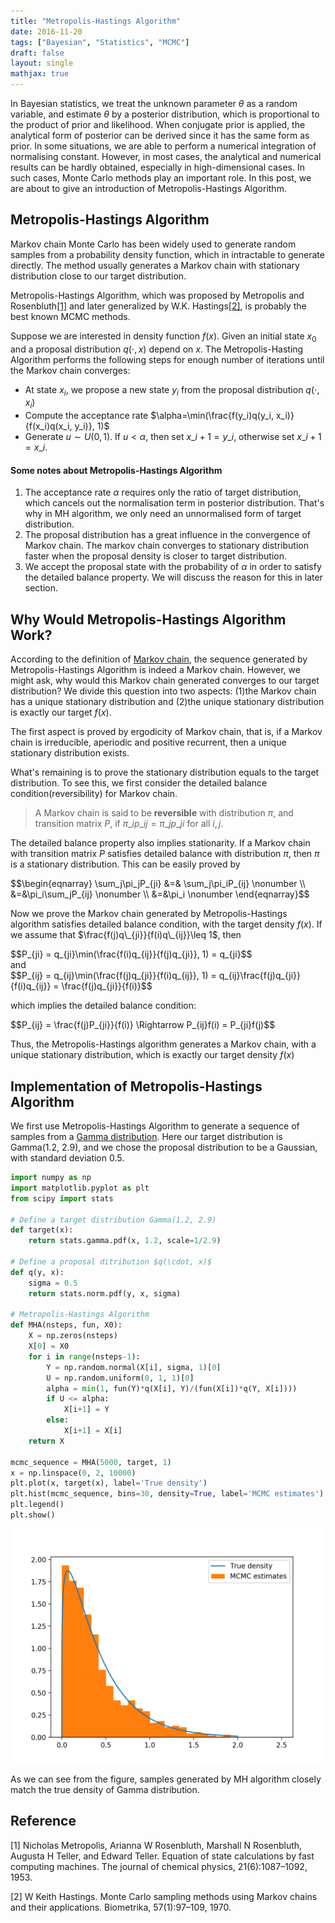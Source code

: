 ```yaml
---
title: "Metropolis-Hastings Algorithm"
date: 2016-11-20
tags: ["Bayesian", "Statistics", "MCMC"]
draft: false
layout: single
mathjax: true
---
```

In Bayesian statistics, we treat the unknown parameter $\theta$ as a random variable, and estimate $\theta$ by a posterior distribution, which is proportional to the product of prior and likelihood. When conjugate prior is applied, the analytical form of posterior can be derived since it has the same form as prior. In some situations, we are able to perform a numerical integration of normalising constant. However, in most cases, the analytical and numerical results can be hardly obtained, especially in high-dimensional cases. In such cases, Monte Carlo methods play an important role. In this post, we are about to give an introduction of Metropolis-Hastings Algorithm.

## Metropolis-Hastings Algorithm
Markov chain Monte Carlo has been widely used to generate random samples from a probability density function, which in intractable to generate directly. The method usually generates a Markov chain with stationary distribution close to our target distribution.

Metropolis-Hastings Algorithm, which was proposed by Metropolis and Rosenbluth[\[1\]](#Metro) and later generalized by W.K. Hastings[\[2\]](#Hastings), is probably the best known MCMC methods.

Suppose we are interested in density function $f(x)$. Given an initial state $x_0$ and a proposal distribution $q(\cdot, x)$ depend on $x$. The Metropolis-Hasting Algorithm performs the following steps for enough number of iterations until the Markov chain converges:

- At state $x_i$, we propose a new state $y_i$ from the proposal distribution $q(\cdot, x_i)$
- Compute the acceptance rate $\alpha=\min(\frac{f(y_i)q(y_i, x_i)}{f(x_i)q(x_i, y_i)}, 1)$
- Generate $u\sim U(0, 1)$. If $u<\alpha$, then set $x\_{i+1} = y\_i$, otherwise set $x\_{i+1}=x\_i$.

#### Some notes about Metropolis-Hastings Algorithm
1. The acceptance rate $\alpha$ requires only the ratio of target distribution, which cancels out the normalisation term in posterior distribution. That's why in MH algorithm, we only need an unnormalised form of target distribution.
2. The proposal distribution has a great influence in the convergence of Markov chain. The markov chain converges to stationary distribution faster when the proposal density is closer to target distribution.
3. We accept the proposal state with the probability of $\alpha$ in order to satisfy the detailed balance property. We will discuss the reason for this in later section.


## Why Would Metropolis-Hastings Algorithm Work?
According to the definition of [Markov chain](https://en.wikipedia.org/wiki/Markov_chain#Markov_property), the sequence generated by Metropolis-Hastings Algorithm is indeed a Markov chain. However, we might ask, why would this Markov chain generated converges to our target distribution? We divide this question into two aspects: (1)the Markov chain has a unique stationary distribution and (2)the unique stationary distribution is exactly our target $f(x)$.

The first aspect is proved by ergodicity of Markov chain, that is, if a Markov chain is irreducible, aperiodic and positive recurrent, then a unique stationary distribution exists.

What's remaining is to prove the stationary distribution equals to the target distribution. To see this, we first consider the detailed balance condition(reversibility) for Markov chain.

>A Markov chain is said to be **reversible** with distribution $\pi$, and transition matrix $P$, if $\pi\_ip\_{ij}=\pi\_jp\_{ji}$ for all $i, j$.

The detailed balance property also implies stationarity. If a Markov chain with transition matrix $P$ satisfies detailed balance with distribution $\pi$, then $\pi$ is a stationary distribution. This can be easily proved by

<div>$$\begin{eqnarray}
\sum_j\pi_jP_{ji} &=& \sum_j\pi_iP_{ij} \nonumber \\
&=&\pi_i\sum_jP_{ij} \nonumber \\
&=&\pi_i \nonumber
\end{eqnarray}$$</div>

Now we prove the Markov chain generated by Metropolis-Hastings algorithm satisfies detailed balance condition, with the target density $f(x)$. If we assume that $\frac{f(j)q\_{ji}}{f(i)q\_{ij}}\leq 1$, then

<div>
$$P_{ji} = q_{ji}\min(\frac{f(i)q_{ij}}{f(j)q_{ji}}, 1) = q_{ji}$$
</div>
and

<div>$$P_{ij} = q_{ij}\min(\frac{f(j)q_{ji}}{f(i)q_{ij}}, 1) = q_{ij}\frac{f(j)q_{ji}}{f(i)q_{ij}} = \frac{f(j)q_{ji}}{f(i)}$$</div>

which implies the detailed balance condition:

<div>$$P_{ij} = \frac{f(j)P_{ji}}{f(i)} \Rightarrow P_{ij}f(i) = P_{ji}f(j)$$</div>

Thus, the Metropolis-Hastings algorithm generates a Markov chain, with a unique stationary distribution, which is exactly our target density $f(x)$

## Implementation of Metropolis-Hastings Algorithm
We first use Metropolis-Hastings Algorithm to generate a sequence of samples from a [Gamma distribution](https://en.wikipedia.org/wiki/Gamma_distribution). Here our target distribution is Gamma(1.2, 2.9), and we chose the proposal distribution to be a Gaussian, with standard deviation 0.5.

```python
import numpy as np
import matplotlib.pyplot as plt
from scipy import stats

# Define a target distribution Gamma(1.2, 2.9)
def target(x):
	return stats.gamma.pdf(x, 1.2, scale=1/2.9)

# Define a proposal ditribution $q(\cdot, x)$
def q(y, x):
	sigma = 0.5
	return stats.norm.pdf(y, x, sigma)

# Metropolis-Hastings Algorithm
def MHA(nsteps, fun, X0):
	X = np.zeros(nsteps)
	X[0] = X0
	for i in range(nsteps-1):
		Y = np.random.normal(X[i], sigma, 1)[0]
		U = np.random.uniform(0, 1, 1)[0]
		alpha = min(1, fun(Y)*q(X[i], Y)/(fun(X[i])*q(Y, X[i])))
		if U <= alpha:
			X[i+1] = Y
		else:
			X[i+1] = X[i]
	return X

mcmc_sequence = MHA(5000, target, 1)
x = np.linspace(0, 2, 10000)
plt.plot(x, target(x), label='True density')
plt.hist(mcmc_sequence, bins=30, density=True, label='MCMC estimates')
plt.legend()
plt.show()
```

<center><img src="/images/MH_toy1.png" alt="Metropolis-Hastings Toye Example" title="Metropolis-Hastings Toy Example" style="width: 500px;"/></center>

As we can see from the figure, samples generated by MH algorithm closely match the true density of Gamma distribution.


## Reference
<a name="Metro">\[1\]</a> Nicholas Metropolis, Arianna W Rosenbluth, Marshall N Rosenbluth, Augusta H Teller, and Edward Teller. Equation of state calculations by fast computing machines. The journal of chemical physics, 21(6):1087–1092, 1953.

<a name="Hastings">\[2\]</a> W Keith Hastings. Monte Carlo sampling methods using Markov chains and their applications. Biometrika, 57(1):97–109, 1970.
